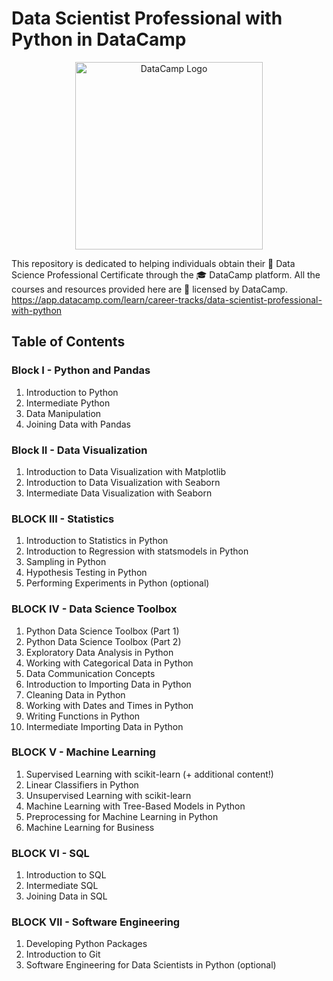 # Data Scientist Professional with Python in DataCamp

<p align="center">
  <img src="https://skillspot.co/wp-content/uploads/2021/02/Datacamp-Review-Logo.png" alt="DataCamp Logo" width="300">
</p>


This repository is dedicated to helping individuals obtain their 🏅 Data Science Professional Certificate through the 🎓 DataCamp platform. All the courses and resources provided here are 🤝 licensed by DataCamp. 
https://app.datacamp.com/learn/career-tracks/data-scientist-professional-with-python

## Table of Contents

### Block I - Python and Pandas

1. Introduction to Python
2. Intermediate Python
3. Data Manipulation
4. Joining Data with Pandas


### Block II - Data Visualization

1. Introduction to Data Visualization with Matplotlib
2. Introduction to Data Visualization with Seaborn
3. Intermediate Data Visualization with Seaborn


### BLOCK III - Statistics

1. Introduction to Statistics in Python
2. Introduction to Regression with statsmodels in Python
3. Sampling in Python
4. Hypothesis Testing in Python
5. Performing Experiments in Python (optional)



### BLOCK IV - Data Science Toolbox

1. Python Data Science Toolbox (Part 1)
2. Python Data Science Toolbox (Part 2)
3. Exploratory Data Analysis in Python
4. Working with Categorical Data in Python
5. Data Communication Concepts
6. Introduction to Importing Data in Python
7. Cleaning Data in Python
8. Working with Dates and Times in Python
9. Writing Functions in Python
10. Intermediate Importing Data in Python

### BLOCK V - Machine Learning

1. Supervised Learning with scikit-learn (+ additional content!)
2. Linear Classifiers in Python
3. Unsupervised Learning with scikit-learn
4. Machine Learning with Tree-Based Models in Python
5. Preprocessing for Machine Learning in Python
6. Machine Learning for Business


### BLOCK VI - SQL

1. Introduction to SQL
2. Intermediate SQL
3. Joining Data in SQL


### BLOCK VII - Software Engineering
1. Developing Python Packages
2. Introduction to Git
3. Software Engineering for Data Scientists in Python (optional)





